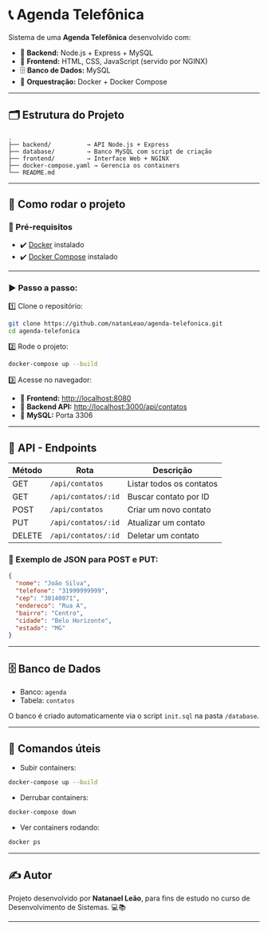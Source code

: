 # 📞 Agenda Telefônica

Sistema de uma **Agenda Telefônica** desenvolvido com:

- 🚀 **Backend:** Node.js + Express + MySQL  
- 🎨 **Frontend:** HTML, CSS, JavaScript (servido por NGINX)  
- 🗄️ **Banco de Dados:** MySQL  
- 🐳 **Orquestração:** Docker + Docker Compose  

---

## 🗂️ Estrutura do Projeto

```
.
├── backend/          → API Node.js + Express
├── database/         → Banco MySQL com script de criação
├── frontend/         → Interface Web + NGINX
├── docker-compose.yaml → Gerencia os containers
└── README.md
```

---

## 🚀 Como rodar o projeto

### 🔧 Pré-requisitos

- ✔️ [Docker](https://www.docker.com/) instalado  
- ✔️ [Docker Compose](https://docs.docker.com/compose/) instalado  

---

### ▶️ Passo a passo:

1️⃣ Clone o repositório:

```bash
git clone https://github.com/natanLeao/agenda-telefonica.git
cd agenda-telefonica
```

2️⃣ Rode o projeto:

```bash
docker-compose up --build
```

3️⃣ Acesse no navegador:

- 🔗 **Frontend:** [http://localhost:8080](http://localhost:8080)  
- 🔗 **Backend API:** [http://localhost:3000/api/contatos](http://localhost:3000/api/contatos)  
- 🔗 **MySQL:** Porta 3306

---

## 🔗 API - Endpoints

| Método | Rota                    | Descrição                    |
|--------|--------------------------|------------------------------|
| GET    | `/api/contatos`          | Listar todos os contatos     |
| GET    | `/api/contatos/:id`      | Buscar contato por ID        |
| POST   | `/api/contatos`          | Criar um novo contato        |
| PUT    | `/api/contatos/:id`      | Atualizar um contato         |
| DELETE | `/api/contatos/:id`      | Deletar um contato           |

### 🔸 Exemplo de JSON para POST e PUT:

```json
{
  "nome": "João Silva",
  "telefone": "31999999999",
  "cep": "30140071",
  "endereco": "Rua A",
  "bairro": "Centro",
  "cidade": "Belo Horizonte",
  "estado": "MG"
}
```

---

## 🗄️ Banco de Dados

- Banco: `agenda`  
- Tabela: `contatos`  

O banco é criado automaticamente via o script `init.sql` na pasta `/database`.

---

## 🐳 Comandos úteis

- Subir containers:

```bash
docker-compose up --build
```

- Derrubar containers:

```bash
docker-compose down
```

- Ver containers rodando:

```bash
docker ps
```

---

## ✍️ Autor

Projeto desenvolvido por **Natanael Leão**, para fins de estudo no curso de Desenvolvimento de Sistemas. 💻📚

---
